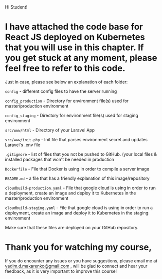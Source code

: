 Hi Student!

# I have attached the code base for React JS deployed on Kubernetes that you will use in this chapter.  If you get stuck at any moment, please feel free to refer to this code.


Just in case, please see below an explanation of each folder:

`config` - different config files to have the server running

`config_production` - Directory for environment file(s) used for master/production environment

`config_staging` - Directory for environment file(s) used for staging environment

`src/www/html` - Directory of your Laravel App

`src/www/init.php` - Init file that parses environment secret and updates Laravel's .env file

`.gitignore` - list of files that you not be pushed to GitHub. (your local files & installed packages that won't be needed in production

`Dockerfile` - File that Docker is using in order to compile a server image

`README.md` - a file that has a friendly explanation of this image/repository

`cloudbuild-production.yaml` - File that google cloud is using in order to run a deployment, create an image and deploy it to Kubernetes in the master/production environment

`cloudbuild-staging.yaml` - File that google cloud is using in order to run a deployment, create an image and deploy it to Kubernetes in the staging environment

Make sure that these files are deployed on your GitHub repository.

# Thank you for watching my course,

If you do encounter any issues or you have suggestions, please email me at vadim.d.makarenko@gmail.com , will be glad to connect and hear your feedback, as it is very important to improve this course!
